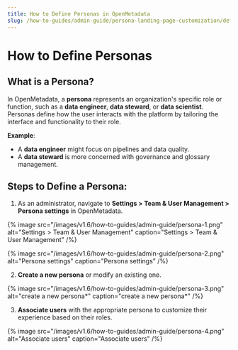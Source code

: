 ```yaml
---
title: How to Define Personas in OpenMetadata
slug: /how-to-guides/admin-guide/persona-landing-page-customization/defining-persona
---
```


# How to Define Personas

## What is a Persona?
In OpenMetadata, a **persona** represents an organization's specific role or function, such as a **data engineer**, **data steward**, or **data scientist**. Personas define how the user interacts with the platform by tailoring the interface and functionality to their role.

**Example**:  
- A **data engineer** might focus on pipelines and data quality.
- A **data steward** is more concerned with governance and glossary management.

## Steps to Define a Persona:

1. As an administrator, navigate to **Settings > Team & User Management > Persona settings** in OpenMetadata.

{% image
src="/images/v1.6/how-to-guides/admin-guide/persona-1.png"
alt="Settings > Team & User Management"
caption="Settings > Team & User Management"
/%}

{% image
src="/images/v1.6/how-to-guides/admin-guide/persona-2.png"
alt="Persona settings"
caption="Persona settings"
/%}

2. **Create a new persona** or modify an existing one.

{% image
src="/images/v1.6/how-to-guides/admin-guide/persona-3.png"
alt="create a new persona*"
caption="create a new persona*"
/%}

3. **Associate users** with the appropriate persona to customize their experience based on their roles.

{% image
src="/images/v1.6/how-to-guides/admin-guide/persona-4.png"
alt="Associate users"
caption="Associate users"
/%}
